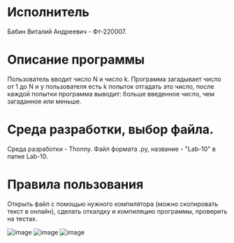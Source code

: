 # Исполнитель
Бабин Виталий Андреевич - Фт-220007.

# Описание программы
Пользователь вводит число N и число k. Программа загадывает число от 1 до N и у пользователя есть k попыток отгадать это число, после каждой попытки программа выводит: больше введенное число, чем загаданное или меньше.

# Среда разработки, выбор файла.
Среда разработки - Thonny.
Файл формата .py, название - "Lab-10" в папке Lab-10.

# Правила пользования
Открыть файл с помощью нужного компилятора (можно скопировать текст в онлайн), сделать откалдку и компиляцию программы, проверить на тестах.

 ![image](https://github.com/Vitalyushik/Lab-10/assets/146360520/e0e20eb1-5825-4eef-9416-0a8c1736088e)
 ![image](https://github.com/Vitalyushik/Lab-10/assets/146360520/55ed45e7-12ec-48b1-a8d6-6e8822dbc859)
![image](https://github.com/Vitalyushik/Lab-10/assets/146360520/ba5373c2-ceb8-4e49-ab24-8d896a636a04)


